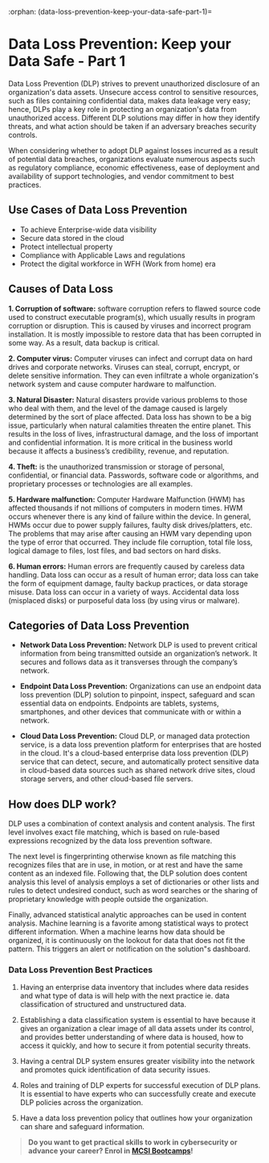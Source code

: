 :orphan:
(data-loss-prevention-keep-your-data-safe-part-1)=

# Data Loss Prevention: Keep your Data Safe - Part 1

Data Loss Prevention (DLP) strives to prevent unauthorized disclosure of an organization's data assets. Unsecure access control to sensitive resources, such as files containing confidential data, makes data leakage very easy; hence, DLPs play a key role in protecting an organization's data from unauthorized access. Different DLP solutions may differ in how they identify threats, and what action should be taken if an adversary breaches security controls.

When considering whether to adopt DLP against losses incurred as a result of potential data breaches, organizations evaluate numerous aspects such as regulatory compliance, economic effectiveness, ease of deployment and availability of support technologies, and vendor commitment to best practices.

## Use Cases of Data Loss Prevention

- To achieve Enterprise-wide data visibility
- Secure data stored in the cloud
- Protect intellectual property
- Compliance with Applicable Laws and regulations
- Protect the digital workforce in WFH (Work from home) era

## Causes of Data Loss

**1. Corruption of software:** software corruption refers to flawed source code used to construct executable program(s), which usually results in program corruption or disruption. This is caused by viruses and incorrect program installation. It is mostly impossible to restore data that has been corrupted in some way. As a result, data backup is critical.

**2. Computer virus:** Computer viruses can infect and corrupt data on hard drives and corporate networks. Viruses can steal, corrupt, encrypt, or delete sensitive information. They can even infiltrate a whole organization's network system and cause computer hardware to malfunction.

**3. Natural Disaster:** Natural disasters provide various problems to those who deal with them, and the level of the damage caused is largely determined by the sort of place affected. Data loss has shown to be a big issue, particularly when natural calamities threaten the entire planet. This results in the loss of lives, infrastructural damage, and the loss of important and confidential information. It is more critical in the business world because it affects a business’s credibility, revenue, and reputation.

**4. Theft:** is the unauthorized transmission or storage of personal, confidential, or financial data. Passwords, software code or algorithms, and proprietary processes or technologies are all examples.

**5. Hardware malfunction:** Computer Hardware Malfunction (HWM) has affected thousands if not millions of computers in modern times. HWM occurs whenever there is any kind of failure within the device. In general, HWMs occur due to power supply failures, faulty disk drives/platters, etc. The problems that may arise after causing an HWM vary depending upon the type of error that occurred. They include file corruption, total file loss, logical damage to files, lost files, and bad sectors on hard disks.

**6. Human errors:** Human errors are frequently caused by careless data handling. Data loss can occur as a result of human error; data loss can take the form of equipment damage, faulty backup practices, or data storage misuse. Data loss can occur in a variety of ways. Accidental data loss (misplaced disks) or purposeful data loss (by using virus or malware).

## Categories of Data Loss Prevention

- **Network Data Loss Prevention:** Network DLP is used to prevent critical information from being transmitted outside an organization’s network. It secures and follows data as it transverses through the company’s network.

- **Endpoint Data Loss Prevention:** Organizations can use an endpoint data loss prevention (DLP) solution to pinpoint, inspect, safeguard and scan essential data on endpoints. Endpoints are tablets, systems, smartphones, and other devices that communicate with or within a network.

- **Cloud Data Loss Prevention:** Cloud DLP, or managed data protection service, is a data loss prevention platform for enterprises that are hosted in the cloud. It's a cloud-based enterprise data loss prevention (DLP) service that can detect, secure, and automatically protect sensitive data in cloud-based data sources such as shared network drive sites, cloud storage servers, and other cloud-based file servers.

## How does DLP work?

DLP uses a combination of context analysis and content analysis. The first level involves exact file matching, which is based on rule-based expressions recognized by the data loss prevention software.

The next level is fingerprinting otherwise known as file matching this recognizes files that are in use, in motion, or at rest and have the same content as an indexed file. Following that, the DLP solution does content analysis this level of analysis employs a set of dictionaries or other lists and rules to detect undesired conduct, such as word searches or the sharing of proprietary knowledge with people outside the organization.

Finally, advanced statistical analytic approaches can be used in content analysis. Machine learning is a favorite among statistical ways to protect different information. When a machine learns how data should be organized, it is continuously on the lookout for data that does not fit the pattern. This triggers an alert or notification on the solution"s dashboard.

### Data Loss Prevention Best Practices

1. Having an enterprise data inventory that includes where data resides and what type of data is will help with the next practice ie. data classification of structured and unstructured data.

2. Establishing a data classification system is essential to have because it gives an organization a clear image of all data assets under its control, and provides better understanding of where data is housed, how to access it quickly, and how to secure it from potential security threats.

3. Having a central DLP system ensures greater visibility into the network and promotes quick identification of data security issues.

4. Roles and training of DLP experts for successful execution of DLP plans. It is essential to have experts who can successfully create and execute DLP policies across the organization.

5. Have a data loss prevention policy that outlines how your organization can share and safeguard information.

> **Do you want to get practical skills to work in cybersecurity or advance your career? Enrol in [MCSI Bootcamps](https://www.mosse-institute.com/bootcamps.html)!**

